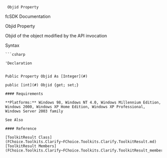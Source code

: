 ﻿     Objid Property                                                   

fcSDK Documentation

Objid Property

Objid of the object modified by the API invocation

Syntax

```vbnet
```csharp

'Declaration
 

Public Property Objid As [Integer](#)

public [int](#) Objid {get; set;}

#### Requirements

**Platforms:** Windows 98, Windows NT 4.0, Windows Millennium Edition, Windows 2000, Windows XP Home Edition, Windows XP Professional, Windows Server 2003 family

See Also

#### Reference

[ToolkitResult Class](FChoice.Toolkits.Clarify~FChoice.Toolkits.Clarify.ToolkitResult.md)  
[ToolkitResult Members](FChoice.Toolkits.Clarify~FChoice.Toolkits.Clarify.ToolkitResult_members.md)